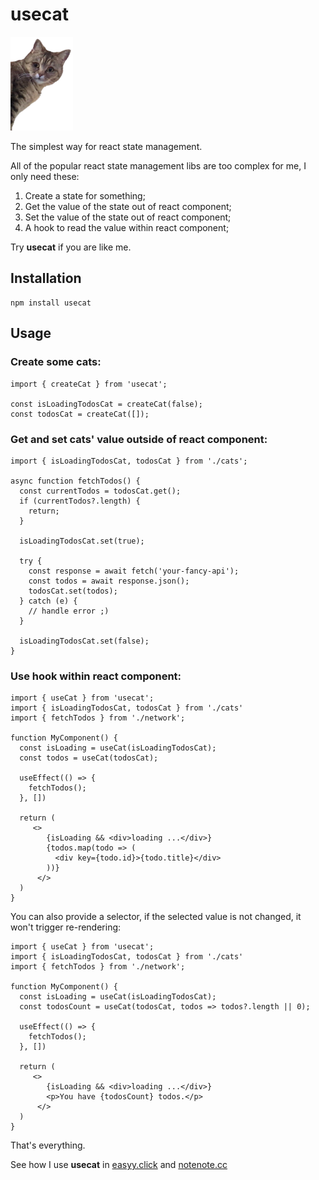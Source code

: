 # usecat

<img src="usecat.png" alt="my cat" width="100" />

The simplest way for react state management.

All of the popular react state management libs are too complex for me, I only need these:

1. Create a state for something;
2. Get the value of the state out of react component;
3. Set the value of the state out of react component;
4. A hook to read the value within react component;

Try **usecat** if you are like me.

## Installation

```
npm install usecat
```

## Usage

### Create some cats:

```
import { createCat } from 'usecat';

const isLoadingTodosCat = createCat(false);
const todosCat = createCat([]);
```

### Get and set cats' value outside of react component:

```
import { isLoadingTodosCat, todosCat } from './cats';

async function fetchTodos() {
  const currentTodos = todosCat.get();
  if (currentTodos?.length) {
    return;
  }

  isLoadingTodosCat.set(true);

  try {
    const response = await fetch('your-fancy-api');
    const todos = await response.json();
    todosCat.set(todos);
  } catch (e) {
    // handle error ;)
  }

  isLoadingTodosCat.set(false);
}
```

### Use hook within react component:

```
import { useCat } from 'usecat';
import { isLoadingTodosCat, todosCat } from './cats'
import { fetchTodos } from './network';

function MyComponent() {
  const isLoading = useCat(isLoadingTodosCat);
  const todos = useCat(todosCat);

  useEffect(() => {
    fetchTodos();
  }, [])

  return (
     <>
        {isLoading && <div>loading ...</div>}
        {todos.map(todo => (
          <div key={todo.id}>{todo.title}</div>
        ))}
      </>
  )
}
```

You can also provide a selector, if the selected value is not changed, it won't trigger re-rendering:

```
import { useCat } from 'usecat';
import { isLoadingTodosCat, todosCat } from './cats'
import { fetchTodos } from './network';

function MyComponent() {
  const isLoading = useCat(isLoadingTodosCat);
  const todosCount = useCat(todosCat, todos => todos?.length || 0);

  useEffect(() => {
    fetchTodos();
  }, [])

  return (
     <>
        {isLoading && <div>loading ...</div>}
        <p>You have {todosCount} todos.</p>
      </>
  )
}
```

That's everything.

See how I use **usecat** in [easyy.click](https://github.com/penghuili/easyy.click) and [notenote.cc](https://github.com/penghuili/notenotecc)
